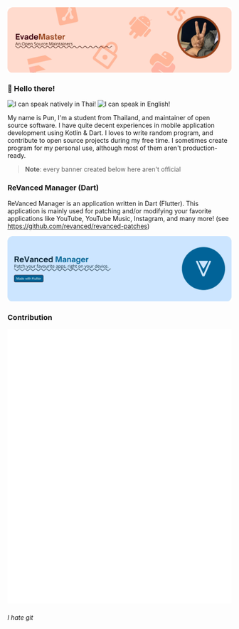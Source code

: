 <picture>
  <source media="(prefers-color-scheme: dark)" srcset="assets\Personal\default-light.webp">
  <img alt="Personal" src="assets\Personal\default-light.webp">
</picture>

### 👋 Hello there!


![I can speak natively in Thai!](https://img.shields.io/badge/I%20can%20speak%20natively%20in-Thai-brightgreen?style=for-the-badge "This user can speak natively in Thai!")
![I can speak in English!](https://img.shields.io/badge/I%20can%20speak%20in-English-yellow?style=for-the-badge "This user can speak in English!") 

My name is Pun, I'm a student from Thailand, and maintainer of open source software. I have quite decent experiences in mobile application development using Kotlin & Dart. I loves to write random program, and contribute to open source projects during my free time. I sometimes create program for my personal use, although most of them aren't production-ready.

> **Note**: every banner created below here aren't official

### ReVanced Manager (Dart)
ReVanced Manager is an application written in Dart (Flutter). This application is mainly used for patching and/or modifying your favorite applications like YouTube, YouTube Music, Instagram, and many more! (see https://github.com/revanced/revanced-patches)

<picture>
  <source media="(prefers-color-scheme: dark)" srcset="assets\ReVancedManager\default-dark.webp">
  <img alt="Unofficial banner of ReVanced Manager" src="assets\ReVancedManager\default-light.webp">
</picture>
  
### Contribution

<img src="metrics.classic.svg"/>


<!--

Lorem ipsum dolor sit amet, consectetur adipiscing elit, sed do eiusmod tempor incididunt ut labore et dolore magna aliqua. Quis risus sed vulputate odio ut enim. Leo urna molestie at elementum eu. Mattis enim ut tellus elementum sagittis vitae et leo duis. Ultrices in iaculis nunc sed augue lacus viverra vitae congue. Amet risus nullam eget felis eget nunc. Mattis aliquam faucibus purus in massa tempor. Augue mauris augue neque gravida in fermentum et. Nisi est sit amet facilisis magna etiam tempor orci. In ante metus dictum at tempor commodo. Platea dictumst quisque sagittis purus sit amet.

-->


###### I hate git
